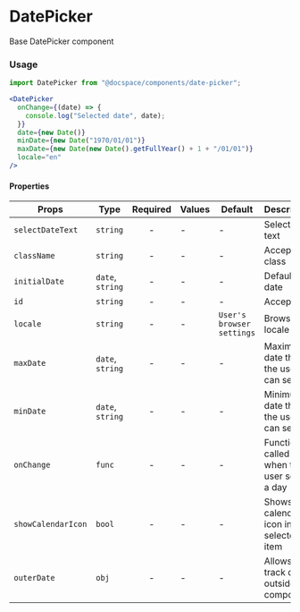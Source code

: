 # DatePicker

Base DatePicker component

### Usage

```js
import DatePicker from "@docspace/components/date-picker";
```

```jsx
<DatePicker
  onChange={(date) => {
    console.log("Selected date", date);
  }}
  date={new Date()}
  minDate={new Date("1970/01/01")}
  maxDate={new Date(new Date().getFullYear() + 1 + "/01/01")}
  locale="en"
/>
```

#### Properties

| Props              | Type             | Required | Values | Default                   | Description                                |
| ------------------ | ---------------- | :------: | ------ | ------------------------- | ------------------------------------------ |
| `selectDateText`   | `string`         |    -     | -      | -                         | Select date text                           |
| `className`        | `string`         |    -     | -      | -                         | Accepts class                              |
| `initialDate`      | `date`, `string` |    -     | -      | -                         | Default date                               |
| `id`               | `string`         |    -     | -      | -                         | Accepts id                                 |
| `locale`           | `string`         |    -     | -      | `User's browser settings` | Browser locale                             |
| `maxDate`          | `date`, `string` |    -     | -      | -                         | Maximum date that the user can select.     |
| `minDate`          | `date`, `string` |    -     | -      | -                         | Minimum date that the user can select.     |
| `onChange`         | `func`           |    -     | -      | -                         | Function called when the user select a day |
| `showCalendarIcon` | `bool`           |    -     | -      | -                         | Shows calendar icon in selected item       |
| `outerDate`        | `obj`            |    -     | -      | -                         | Allows to track date outside the component |
